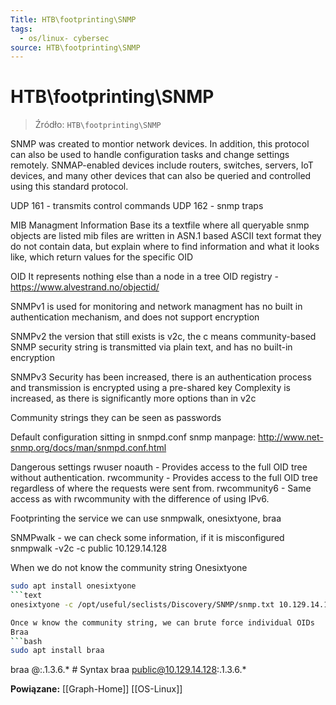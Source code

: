 ```yaml
---
Title: HTB\footprinting\SNMP
tags:
  - os/linux- cybersec
source: HTB\footprinting\SNMP
---
```


# HTB\footprinting\SNMP

> Źródło: `HTB\footprinting\SNMP`

SNMP was created to montior network devices. In addition, this protocol can also be used to handle configuration tasks and change settings remotely.
SNMAP-enabled devices include routers, switches, servers, IoT devices, and many other devices that can also be queried and controlled using this standard protocol.

UDP 161 - transmits control commands
UDP 162 - snmp traps

MIB
Managment Information Base
its a textfile where all queryable snmp objects are listed
mib files are written in ASN.1 based ASCII text format
they do not contain data, but explain where to find information and what it looks like, which return values for the specific OID

OID
It represents nothing else than a node in a tree
OID registry - https://www.alvestrand.no/objectid/

SNMPv1
is used for monitoring and network managment
has no built in authentication mechanism, and does not support encryption

SNMPv2
the version that still exists is v2c, the c means community-based SNMP
security string is transmitted via plain text, and has no built-in encryption

SNMPv3
Security has been increased, there is an authentication process and transmission is encrypted using a pre-shared key
Complexity is increased, as there is significantly more options than in v2c

Community strings
they can be seen as passwords

Default configuration
sitting in snmpd.conf
snmp manpage: http://www.net-snmp.org/docs/man/snmpd.conf.html

Dangerous settings
rwuser noauth	- Provides access to the full OID tree without authentication.
rwcommunity <community string> <IPv4 address>	- Provides access to the full OID tree regardless of where the requests were sent from.
rwcommunity6 <community string> <IPv6 address>	- Same access as with rwcommunity with the difference of using IPv6.

Footprinting the service
we can use snmpwalk, onesixtyone, braa

SNMPwalk - we can check some information, if it is misconfigured
snmpwalk -v2c -c public 10.129.14.128

When we do not know the community string
Onesixtyone
```bash
sudo apt install onesixtyone
```text
onesixtyone -c /opt/useful/seclists/Discovery/SNMP/snmp.txt 10.129.14.128

Once w know the community string, we can brute force individual OIDs
Braa
```bash
sudo apt install braa
```
braa <community string>@<IP>:.1.3.6.*   # Syntax
braa public@10.129.14.128:.1.3.6.*

**Powiązane:** [[Graph-Home]] [[OS-Linux]]
